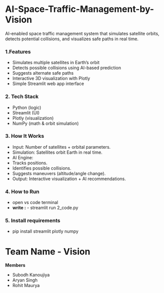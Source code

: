 # AI-Space-Traffic-Management-by-Vision
AI-enabled space traffic management system that simulates satellite orbits, detects potential collisions, and visualizes safe paths in real time.

### 1.Features
- Simulates multiple satellites in Earth’s orbit
- Detects possible collisions using AI-based prediction
- Suggests alternate safe paths
- Interactive 3D visualization with Plotly
- Simple Streamlit web app interface

### 2. Tech Stack
- Python (logic)
- Streamlit (UI)
- Plotly (visualization)
- NumPy (math & orbit simulation)

### 3. How It Works
- Input: Number of satellites + orbital parameters.
- Simulation: Satellites orbit Earth in real time.
- AI Engine:
- Tracks positions.
- Identifies possible collisions.
- Suggests maneuvers (altitude/angle change).
- Output: Interactive visualization + AI recommendations.

### 4. How to Run
- open vs code terminal
- **write :** - streamlit run 2_code.py

### 5. Install requirements
- pip install streamlit plotly numpy

# Team Name - Vision 
**Members** 
- Subodh Kanoujiya
- Aryan Singh
- Rohit Maurya
